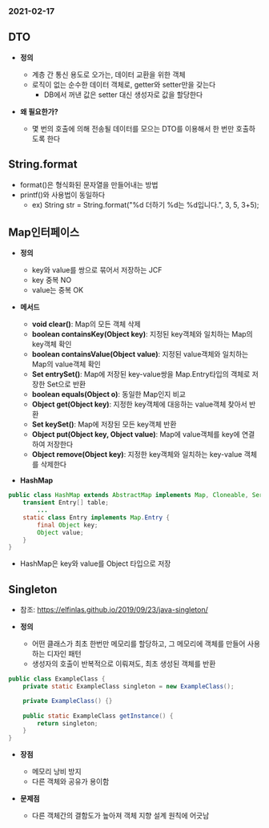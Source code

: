 ### 2021-02-17

## DTO
- __정의__
    - 계층 간 통신 용도로 오가는, 데이터 교환을 위한 객체
    - 로직이 없는 순수한 데이터 객체로, getter와 setter만을 갖는다
        - DB에서 꺼낸 값은 setter 대신 생성자로 값을 할당한다
        
- __왜 필요한가?__
    - 몇 번의 호출에 의해 전송될 데이터를 모으는 DTO를 이용해서 한 번만 호출하도록 한다
    
## String.format
- format()은 형식화된 문자열을 만들어내는 방법
- printf()와 사용법이 동일하다
    - ex) String str = String.format("%d 더하기 %d는 %d입니다.", 3, 5, 3+5);
    
## Map인터페이스
- __정의__
    - key와 value를 쌍으로 묶어서 저장하는 JCF
    - key 중복 NO
    - value는 중복 OK

- __메서드__
    - __void clear()__: Map의 모든 객체 삭제
    - __boolean containsKey(Object key)__: 지정된 key객체와 일치하는 Map의 key객체 확인
    - __boolean containsValue(Object value)__: 지정된 value객체와 일치하는 Map의 value객체 확인
    - __Set entrySet()__: Map에 저장된 key-value쌍을 Map.Entry타입의 객체로 저장한 Set으로 반환
    - __boolean equals(Object o)__: 동일한 Map인지 비교
    - __Object get(Object key)__: 지정한 key객체에 대응하는 value객체 찾아서 반환
    - __Set keySet()__: Map에 저장된 모든 key객체 반환
    - __Object put(Object key, Object value)__: Map에 value객체를 key에 연결하여 저장한다
    - __Object remove(Object key)__: 지정한 key객체와 일치하는 key-value 객체를 삭제한다

- __HashMap__
``` Java
public class HashMap extends AbstractMap implements Map, Cloneable, Serializable {
    transient Entry[] table;
        ...
    static class Entry implements Map.Entry {
        final Object key;
        Object value;
    }
}
```
   - HashMap은 key와 value를 Object 타입으로 저장

## Singleton
- 참조: https://elfinlas.github.io/2019/09/23/java-singleton/

- __정의__
    - 어떤 클래스가 최초 한번만 메모리를 할당하고, 그 메모리에 객체를 만들어 사용하는 디자인 패턴
    - 생성자의 호출이 반복적으로 이뤄져도, 최초 생성된 객체를 반환
``` Java
public class ExampleClass {
    private static ExampleClass singleton = new ExampleClass();

    private ExampleClass() {}
    
    public static ExampleClass getInstance() {
        return singleton;
    }
}
```      

- __장점__
    - 메모리 낭비 방지
    - 다른 객체와 공유가 용이함

- __문제점__
    - 다른 객체간의 결함도가 높아져 객체 지향 설계 원칙에 어긋남

